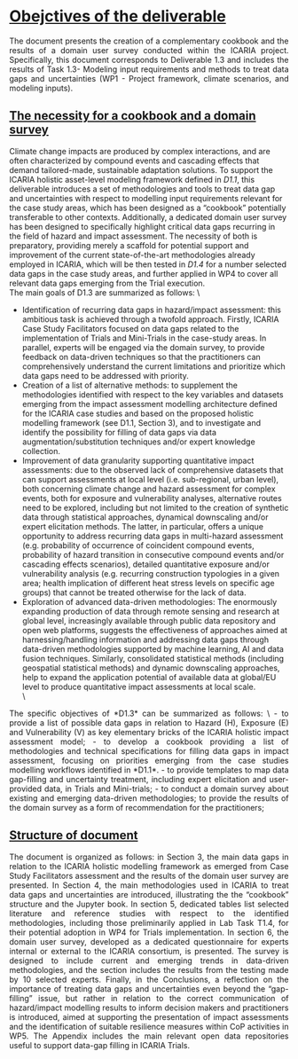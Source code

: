 # <u> Obejctives of the deliverable </u>

<div style="text-align: justify">
The document presents the creation of a complementary cookbook and the results of a domain user survey conducted within the ICARIA project. Specifically, this document corresponds to Deliverable 1.3 and includes the results of Task 1.3- Modeling input requirements and methods to treat data gaps and uncertainties (WP1 - Project framework, climate scenarios, and modeling inputs). </div>

## <u> The necessity for a cookbook and a domain survey </u>
Climate change impacts are produced by complex interactions, and are often characterized by compound events and cascading effects that demand tailored-made, sustainable adaptation solutions. To support the ICARIA holistic asset-level modeling framework defined in *D1.1*, this deliverable introduces a set of methodologies and tools to treat data gap and uncertainties with respect to modelling input requirements relevant for the case study areas, which has been designed as a “cookbook” potentially transferable to other contexts. Additionally, a dedicated domain user survey has been designed to specifically highlight critical data gaps recurring in the field of hazard and impact assessment. The necessity of both is preparatory, providing merely a scaffold for potential support and improvement of the current state-of-the-art methodologies already employed in ICARIA, which will be then tested in *D1.4* for a number selected data gaps in the case study areas, and further applied in WP4 to cover all relevant data gaps emerging from the Trial execution. \
The main goals of D1.3 are summarized as follows: \
 - Identification of recurring data gaps in hazard/impact assessment: this ambitious task is achieved through a twofold approach. Firstly, ICARIA Case Study Facilitators focused on data gaps related to the implementation of Trials and Mini-Trials in the case-study areas. In parallel, experts will be engaged via the domain survey, to provide feedback on data-driven techniques so that the practitioners can comprehensively understand the current limitations and prioritize which data gaps need to be addressed with priority. 
 - Creation of a list of alternative methods: to supplement the methodologies identified with respect to the key variables and datasets emerging from the impact assessment modelling architecture defined for the ICARIA case studies and based on the proposed holistic modelling framework (see D1.1, Section 3), and to investigate and identify the possibility for filling of data gaps via data augmentation/substitution techniques and/or expert knowledge collection.
 - Improvement of data granularity supporting quantitative impact assessments: due to the observed lack of comprehensive datasets that can support assessments at local level (i.e. sub-regional, urban level), both concerning climate change and hazard assessment for complex events, both for exposure and vulnerability analyses, alternative routes need to be explored, including but not limited to the creation of synthetic data through statistical approaches, dynamical downscaling and/or expert elicitation methods. The latter, in particular, offers a unique opportunity to address recurring data gaps in multi-hazard assessment (e.g. probability of occurrence of coincident compound events, probability of hazard transition in consecutive compound events and/or cascading effects scenarios), detailed quantitative exposure and/or vulnerability analysis (e.g. recurring construction typologies in a given area; health implication of different heat stress levels on specific age groups) that cannot be treated otherwise for the lack of data.
 - Exploration of advanced data-driven methodologies: The enormously expanding production of data through remote sensing and research at global level, increasingly available through public data repository and open web platforms, suggests the effectiveness of approaches aimed at harnessing/handling information and addressing data gaps through data-driven methodologies supported by machine learning, AI and data fusion techniques. Similarly, consolidated statistical methods (including geospatial statistical methods) and dynamic downscaling approaches, help to expand the application potential of available data at global/EU level to produce quantitative impact assessments at local scale.\
\
<div style="text-align: justify">
The specific objectives of *D1.3* can be summarized as follows: \
 - to provide a list of possible data gaps in relation to Hazard (H), Exposure (E) and Vulnerability (V) as key elementary bricks of the ICARIA holistic impact assessment model; 
 - to develop a cookbook providing a list of methodologies and technical specifications for filling data gaps in impact assessment, focusing on priorities emerging from the case studies modelling workflows identified in *D1.1*.
 - to provide templates to map data gap-filling and uncertainty treatment, including expert elicitation and user-provided data, in Trials and Mini-trials;
 - to conduct a domain survey about existing and emerging data-driven methodologies; to provide the results of the domain survey as a form of recommendation for the practitioners; </div>

## <u> Structure of document </u>

<div style="text-align: justify">
The document is organized as follows: in Section 3, the main data gaps in relation to the ICARIA holistic modelling framework as emerged from Case Study Facilitators assessment and the results of the domain user survey are presented. In Section 4, the main methodologies used in ICARIA to treat data gaps and uncertainties are introduced, illustrating the the “cookbook” structure and the Jupyter book. In section 5, dedicated tables list selected literature and reference studies with respect to the identified methodologies, including those preliminarily applied in Lab Task T1.4, for their potential adoption in WP4 for Trials implementation. In section 6, the domain user survey, developed as a dedicated questionnaire for experts internal or external to the ICARIA consortium, is presented. The survey is designed to include current and emerging trends in data-driven methodologies, and the section includes the results from the testing made by 10 selected experts. Finally, in the Conclusions, a reflection on the importance of treating data gaps and uncertainties even beyond the “gap-filling” issue, but rather in relation to the correct communication of hazard/impact modelling results to inform decision makers and practitioners is introduced, aimed at supporting the presentation of impact assessments and the identification of suitable resilience measures within CoP activities in WP5. The Appendix includes the main relevant open data repositories useful to support data-gap filling in ICARIA Trials. </div>
 
